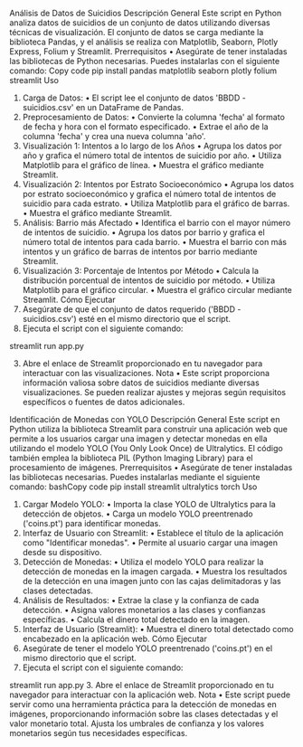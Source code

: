 Análisis de Datos de Suicidios
Descripción General
Este script en Python analiza datos de suicidios de un conjunto de datos utilizando diversas técnicas de visualización. El conjunto de datos se carga mediante la biblioteca Pandas, y el análisis se realiza con Matplotlib, Seaborn, Plotly Express, Folium y Streamlit.
Prerrequisitos
•	Asegúrate de tener instaladas las bibliotecas de Python necesarias. Puedes instalarlas con el siguiente comando:
Copy code
pip install pandas matplotlib seaborn plotly folium streamlit 
Uso
1.	Carga de Datos:
•	El script lee el conjunto de datos 'BBDD - suicidios.csv' en un DataFrame de Pandas.
2.	Preprocesamiento de Datos:
•	Convierte la columna 'fecha' al formato de fecha y hora con el formato especificado.
•	Extrae el año de la columna 'fecha' y crea una nueva columna 'año'.
3.	Visualización 1: Intentos a lo largo de los Años
•	Agrupa los datos por año y grafica el número total de intentos de suicidio por año.
•	Utiliza Matplotlib para el gráfico de línea.
•	Muestra el gráfico mediante Streamlit.
4.	Visualización 2: Intentos por Estrato Socioeconómico
•	Agrupa los datos por estrato socioeconómico y grafica el número total de intentos de suicidio para cada estrato.
•	Utiliza Matplotlib para el gráfico de barras.
•	Muestra el gráfico mediante Streamlit.
5.	Análisis: Barrio más Afectado
•	Identifica el barrio con el mayor número de intentos de suicidio.
•	Agrupa los datos por barrio y grafica el número total de intentos para cada barrio.
•	Muestra el barrio con más intentos y un gráfico de barras de intentos por barrio mediante Streamlit.
6.	Visualización 3: Porcentaje de Intentos por Método
•	Calcula la distribución porcentual de intentos de suicidio por método.
•	Utiliza Matplotlib para el gráfico circular.
•	Muestra el gráfico circular mediante Streamlit.
Cómo Ejecutar
1.	Asegúrate de que el conjunto de datos requerido ('BBDD - suicidios.csv') esté en el mismo directorio que el script.
2.	Ejecuta el script con el siguiente comando:

streamlit run app.py 

3.	Abre el enlace de Streamlit proporcionado en tu navegador para interactuar con las visualizaciones.
Nota
•	Este script proporciona información valiosa sobre datos de suicidios mediante diversas visualizaciones. Se pueden realizar ajustes y mejoras según requisitos específicos o fuentes de datos adicionales.




Identificación de Monedas con YOLO
Descripción General
Este script en Python utiliza la biblioteca Streamlit para construir una aplicación web que permite a los usuarios cargar una imagen y detectar monedas en ella utilizando el modelo YOLO (You Only Look Once) de Ultralytics. El código también emplea la biblioteca PIL (Python Imaging Library) para el procesamiento de imágenes.
Prerrequisitos
•	Asegúrate de tener instaladas las bibliotecas necesarias. Puedes instalarlas mediante el siguiente comando:
bashCopy code
pip install streamlit ultralytics torch 
Uso
1.	Cargar Modelo YOLO:
•	Importa la clase YOLO de Ultralytics para la detección de objetos.
•	Carga un modelo YOLO preentrenado ('coins.pt') para identificar monedas.
2.	Interfaz de Usuario con Streamlit:
•	Establece el título de la aplicación como "Identificar monedas".
•	Permite al usuario cargar una imagen desde su dispositivo.
3.	Detección de Monedas:
•	Utiliza el modelo YOLO para realizar la detección de monedas en la imagen cargada.
•	Muestra los resultados de la detección en una imagen junto con las cajas delimitadoras y las clases detectadas.
4.	Análisis de Resultados:
•	Extrae la clase y la confianza de cada detección.
•	Asigna valores monetarios a las clases y confianzas específicas.
•	Calcula el dinero total detectado en la imagen.
5.	Interfaz de Usuario (Streamlit):
•	Muestra el dinero total detectado como encabezado en la aplicación web.
Cómo Ejecutar
1.	Asegúrate de tener el modelo YOLO preentrenado ('coins.pt') en el mismo directorio que el script.
2.	Ejecuta el script con el siguiente comando:

streamlit run app.py 
3.	Abre el enlace de Streamlit proporcionado en tu navegador para interactuar con la aplicación web.
Nota
•	Este script puede servir como una herramienta práctica para la detección de monedas en imágenes, proporcionando información sobre las clases detectadas y el valor monetario total. Ajusta los umbrales de confianza y los valores monetarios según tus necesidades específicas.

